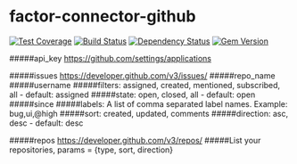factor-connector-github
======================
[![Test Coverage](https://codeclimate.com/github/factor-io/connector-github/badges/coverage.svg)](https://codeclimate.com/github/factor-io/connector-github)
[![Build Status](https://travis-ci.org/factor-io/connector-github.svg?branch=master)](https://travis-ci.org/factor-io/connector-github)
[![Dependency Status](https://gemnasium.com/factor-io/connector-github.svg)](https://gemnasium.com/factor-io/connector-github)
[![Gem Version](https://badge.fury.io/rb/factor-connector-github.svg)](http://badge.fury.io/rb/factor-connector-github)

#####api_key https://github.com/settings/applications

#####issues https://developer.github.com/v3/issues/
#####repo_name
#####username
#####filters: assigned, created, mentioned, subscribed, all - default: assigned
#####state: open, closed, all - default: open
#####since
#####labels: A list of comma separated label names. Example: bug,ui,@high
#####sort: created, updated, comments
#####direction: asc, desc - default: desc

#####repos https://developer.github.com/v3/repos/
#####List your repositories, params = {type, sort, direction}
